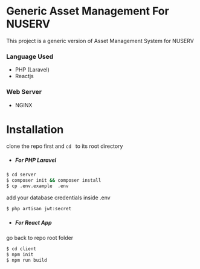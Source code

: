#  Generic Asset Management For NUSERV

This project is a generic version of Asset Management System for NUSERV

### Language Used
 - PHP (Laravel)
 - Reactjs
 
### Web Server
 - NGINX


# Installation

clone the repo first and `cd ` to its root directory

* ##### For PHP Laravel

```sh
$ cd server
$ composer init && composer install
$ cp .env.example  .env
```
add your database credentials inside .env
```sh
$ php artisan jwt:secret
```
* ##### For React App
go back to repo root folder

```sh
$ cd client
$ npm init
$ npm run build
```